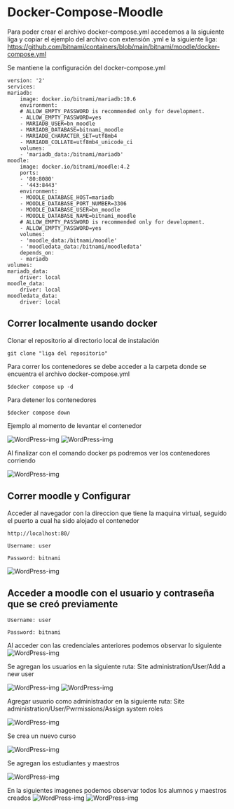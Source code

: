 # Docker-Compose-Moodle

Para poder crear el archivo docker-compose.yml accedemos a la siguiente liga y copiar el ejemplo del archivo con extensión .yml e la siguiente liga: https://github.com/bitnami/containers/blob/main/bitnami/moodle/docker-compose.yml

Se mantiene la configuración del docker-compose.yml

    version: '2'
    services:
    mariadb:
        image: docker.io/bitnami/mariadb:10.6
        environment:
        # ALLOW_EMPTY_PASSWORD is recommended only for development.
        - ALLOW_EMPTY_PASSWORD=yes
        - MARIADB_USER=bn_moodle
        - MARIADB_DATABASE=bitnami_moodle
        - MARIADB_CHARACTER_SET=utf8mb4
        - MARIADB_COLLATE=utf8mb4_unicode_ci
        volumes:
        - 'mariadb_data:/bitnami/mariadb'
    moodle:
        image: docker.io/bitnami/moodle:4.2
        ports:
        - '80:8080'
        - '443:8443'
        environment:
        - MOODLE_DATABASE_HOST=mariadb
        - MOODLE_DATABASE_PORT_NUMBER=3306
        - MOODLE_DATABASE_USER=bn_moodle
        - MOODLE_DATABASE_NAME=bitnami_moodle
        # ALLOW_EMPTY_PASSWORD is recommended only for development.
        - ALLOW_EMPTY_PASSWORD=yes
        volumes:
        - 'moodle_data:/bitnami/moodle'
        - 'moodledata_data:/bitnami/moodledata'
        depends_on:
        - mariadb
    volumes:
    mariadb_data:
        driver: local
    moodle_data:
        driver: local
    moodledata_data:
        driver: local

## Correr localmente usando docker

Clonar el repositorio al directorio local de instalación

    git clone "liga del repositorio"

Para correr los contenedores se debe acceder a la carpeta donde se encuentra el archivo docker-compose.yml

    $docker compose up -d

Para detener los contenedores

    $docker compose down


Ejemplo al momento de levantar el contenedor

![WordPress-img](imagenes/4.png)
![WordPress-img](imagenes/5.png)

Al finalizar con el comando docker ps podremos ver los contenedores corriendo

![WordPress-img](imagenes/6.png)
## Correr moodle y Configurar

Acceder al navegador con la direccion que tiene la maquina virtual, seguido el puerto a cual ha sido alojado el contenedor

    http://localhost:80/

    Username: user

    Password: bitnami


![WordPress-img](imagenes/login.jpeg)

## Acceder a moodle con el usuario y contraseña que se creó previamente

    Username: user

    Password: bitnami

Al acceder con las credenciales anteriores podemos observar lo siguiente
![WordPress-img](imagenes/7.png)

Se agregan los usuarios en la siguiente ruta: Site administration/User/Add a new user

![WordPress-img](imagenes/9.png)
![WordPress-img](imagenes/10.png)



Agregar usuario como administrador en la siguiente ruta: Site administration/User/Pwrmissions/Assign system roles

![WordPress-img](imagenes/11.png)

Se crea un nuevo curso

![WordPress-img](imagenes/curso.jpeg)

Se agregan los estudiantes y maestros

![WordPress-img](imagenes/12.png)

En la siguientes imagenes podemos observar todos los alumnos y maestros creados
![WordPress-img](imagenes/13.png)
![WordPress-img](imagenes/14.png)